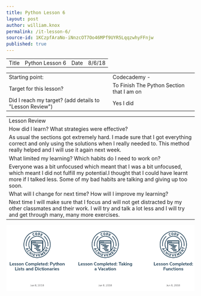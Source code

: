 ```yaml
---
title: Python Lesson 6
layout: post
author: william.knox
permalink: /it-lesson-6/
source-id: 1KCzpfAraNo-iNnzcOT7Oo46MPf9UYR5LqqzwhyFFnjw
published: true
---
```

<table>
  <tr>
    <td>Title</td>
    <td>Python Lesson 6</td>
    <td>Date</td>
    <td>8/6/18</td>
  </tr>
</table>


<table>
  <tr>
    <td>Starting point:</td>
    <td>Codecademy -</td>
  </tr>
  <tr>
    <td>Target for this lesson?</td>
    <td>To Finish The Python Section that I am on </td>
  </tr>
  <tr>
    <td>Did I reach my target? 
(add details to "Lesson Review")</td>
    <td> Yes I did </td>
  </tr>
</table>


<table>
  <tr>
    <td>Lesson Review</td>
  </tr>
  <tr>
    <td>How did I learn? What strategies were effective? </td>
  </tr>
  <tr>
    <td>As usual the sections got extremely hard. I made sure that I got everything correct and only using the solutions when I really needed to. This method really helped and I will use it again next week.</td>
  </tr>
  <tr>
    <td>What limited my learning? Which habits do I need to work on? </td>
  </tr>
  <tr>
    <td>Everyone was a bit unfocused which meant that I was a bit unfocused, which meant I did not fulfill my potential.I thought that I could have learnt more if I talked less. Some of my bad habits are talking and giving up too soon.</td>
  </tr>
  <tr>
    <td>What will I change for next time? How will I improve my learning?</td>
  </tr>
  <tr>
    <td>Next time I will make sure that I focus and will not get distracted by my other classmates and their work. I will try and talk a lot less and I will try and get through many, many more exercises.</td>
  </tr>
</table>
<img src = "/images/Screenshot 2018-06-21 at 13.19.08.png">


